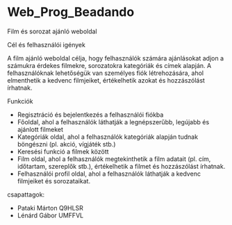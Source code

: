 # Web_Prog_Beadando

Film és sorozat ajánló weboldal

Cél és felhasználói igények

A film ajánló weboldal célja, hogy felhasználók számára ajánlásokat adjon a számukra érdekes filmekre, sorozatokra kategóriák és címek alapján. A felhasználóknak lehetőségük van személyes fiók létrehozására, ahol elmenthetik a kedvenc filmjeiket, értékelhetik azokat és hozzászólást írhatnak.

Funkciók

- Regisztráció és bejelentkezés a felhasználói fiókba
- Főoldal, ahol a felhasználók láthatják a legnépszerűbb, legújabb és ajánlott filmeket
- Kategóriák oldal, ahol a felhasználók kategóriák alapján tudnak böngészni (pl. akció, vígjáték stb.)
- Keresési funkció a filmek között
- Film oldal, ahol a felhasználók megtekinthetik a film adatait (pl. cím, időtartam, szereplők stb.), értékelhetik a filmet és hozzászólást írhatnak.
- Felhasználói profil oldal, ahol a felhasználók láthatják a kedvenc filmjeiket és sorozataikat.

csapattagok: 
- Pataki Márton Q9HLSR
- Lénárd Gábor UMFFVL
